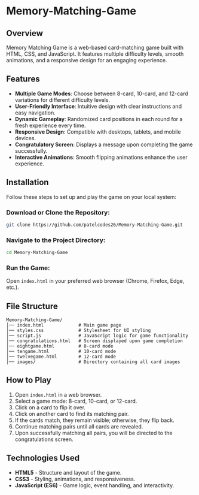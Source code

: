 # Memory-Matching-Game

## Overview

Memory Matching Game is a web-based card-matching game built with HTML, CSS, and JavaScript. It features multiple difficulty levels, smooth animations, and a responsive design for an engaging experience.

## Features

- **Multiple Game Modes**: Choose between 8-card, 10-card, and 12-card variations for different difficulty levels.
- **User-Friendly Interface**: Intuitive design with clear instructions and easy navigation.
- **Dynamic Gameplay**: Randomized card positions in each round for a fresh experience every time.
- **Responsive Design**: Compatible with desktops, tablets, and mobile devices.
- **Congratulatory Screen**: Displays a message upon completing the game successfully.
- **Interactive Animations**: Smooth flipping animations enhance the user experience.

## Installation

Follow these steps to set up and play the game on your local system:

### Download or Clone the Repository:

```bash
git clone https://github.com/patelcodes26/Memory-Matching-Game.git
```

### Navigate to the Project Directory:

```bash
cd Memory-Matching-Game
```

### Run the Game:
Open `index.html` in your preferred web browser (Chrome, Firefox, Edge, etc.).

## File Structure

```
Memory-Matching-Game/
│── index.html             # Main game page
│── styles.css             # Stylesheet for UI styling
│── script.js              # JavaScript logic for game functionality
│── congratulations.html   # Screen displayed upon game completion
│── eightgame.html         # 8-card mode
│── tengame.html           # 10-card mode
│── twelvegame.html        # 12-card mode
│── images/                # Directory containing all card images
```

## How to Play

1. Open `index.html` in a web browser.
2. Select a game mode: 8-card, 10-card, or 12-card.
3. Click on a card to flip it over.
4. Click on another card to find its matching pair.
5. If the cards match, they remain visible; otherwise, they flip back.
6. Continue matching pairs until all cards are revealed.
7. Upon successfully matching all pairs, you will be directed to the congratulations screen.

## Technologies Used

- **HTML5** - Structure and layout of the game.
- **CSS3** - Styling, animations, and responsiveness.
- **JavaScript (ES6)** - Game logic, event handling, and interactivity.
